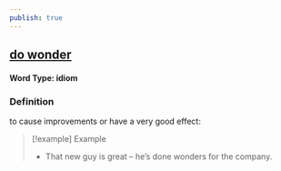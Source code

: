 ```yaml
---
publish: true
---
```

## [do wonder](https://dictionary.cambridge.org/vi/dictionary/english/do-wonders-for)

#### Word Type: idiom
### Definition
to cause improvements or have a very good effect:

>[!example] Example
> - That new guy is great – he’s done wonders for the company.
